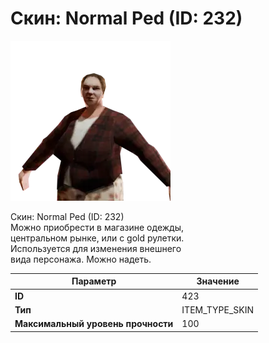 # Скин: Normal Ped (ID: 232)

![Item Image](../img/423.webp?raw=true)

Скин: Normal Ped (ID: 232)<br>Можно приобрести в магазине одежды,<br>центральном рынке, или с gold рулетки.<br>Используется для изменения внешнего<br>вида персонажа. Можно надеть.


| Параметр | Значение |
|----------|----------|
| **ID** | 423 |
| **Тип** | ITEM_TYPE_SKIN |
| **Максимальный уровень прочности** | 100 |


